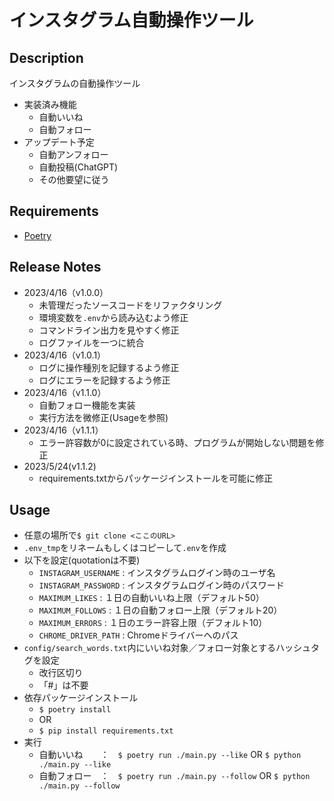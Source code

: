 # インスタグラム自動操作ツール
## Description
インスタグラムの自動操作ツール

- 実装済み機能
    - 自動いいね
    - 自動フォロー
- アップデート予定
    - 自動アンフォロー
    - 自動投稿(ChatGPT)
    - その他要望に従う

## Requirements
- [Poetry](https://python-poetry.org/)

## Release Notes
- 2023/4/16（v1.0.0）
    - 未管理だったソースコードをリファクタリング
    - 環境変数を`.env`から読み込むよう修正
    - コマンドライン出力を見やすく修正
    - ログファイルを一つに統合
- 2023/4/16（v1.0.1）
    - ログに操作種別を記録するよう修正
    - ログにエラーを記録するよう修正
- 2023/4/16（v1.1.0）
    - 自動フォロー機能を実装
    - 実行方法を微修正(Usageを参照)
- 2023/4/16（v1.1.1）
    - エラー許容数が0に設定されている時、プログラムが開始しない問題を修正
- 2023/5/24(v1.1.2)
    - requirements.txtからパッケージインストールを可能に修正

## Usage
- 任意の場所で`$ git clone <ここのURL>`
- `.env_tmp`をリネームもしくはコピーして`.env`を作成
- 以下を設定(quotationは不要)
    - `INSTAGRAM_USERNAME` : インスタグラムログイン時のユーザ名
    - `INSTAGRAM_PASSWORD` : インスタグラムログイン時のパスワード
    - `MAXIMUM_LIKES` : １日の自動いいね上限（デフォルト50）
    - `MAXIMUM_FOLLOWS` : １日の自動フォロー上限（デフォルト20）
    - `MAXIMUM_ERRORS` : １日のエラー許容上限（デフォルト10）
    - `CHROME_DRIVER_PATH` : Chromeドライバーへのパス
- `config/search_words.txt`内にいいね対象／フォロー対象とするハッシュタグを設定
    - 改行区切り
    - 「#」は不要
- 依存パッケージインストール
    - `$ poetry install`
    - OR
    - `$ pip install requirements.txt`
- 実行
    - 自動いいね　　：　`$ poetry run ./main.py --like` OR `$ python ./main.py --like`
    - 自動フォロー　：　`$ poetry run ./main.py --follow` OR `$ python ./main.py --follow`
